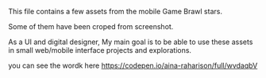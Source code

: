 
This file contains a few assets from the mobile Game Brawl stars.

Some of them have been croped from screenshot.

As a UI and digital designer, My main goal is to be able to use these assets in small web/mobile interface projects and explorations.

you can see the wordk here https://codepen.io/aina-raharison/full/wvdaqbV
